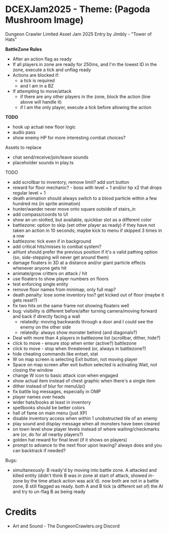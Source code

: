 DCEXJam2025 - Theme: (Pagoda Mushroom Image)
============================

Dungeon Crawler Limited Asset Jam 2025 Entry by Jimbly - "Tower of Hats"

**BattleZone Rules**
* After an action flag as ready
* If all players in zone are ready for 250ms, and I'm the lowest ID in the zone, execute a tick and unflag ready
* Actions are blocked if:
  * a tick is required
  * and I am in a BZ
* If attempting to move/attack
  * if there are any other players in the zone, block the action (line above will handle it)
  * if I am the only player, execute a tick before allowing the action

**TODO**
* hook up actual new floor logic
* audio pass
* show enemy HP for more interesting combat choices?

Assets to replace
* chat send/receive/join/leave sounds
* placeholder sounds in play.ts

TODO
* add scrollbar to inventory, remove limit? add sort button
* reward for floor mechanic? - boss with level + 1 and/or hp x2 that drops regular level + 1
* death animation should always switch to a blood particle within a few hundred ms (in sprite animation)
* hunter/wander never move onto square outside of stairs_in
* add compass/coords to UI
* show an un-slotted, but available, quickbar slot as a different color
* battlezone: option to skip (set other player as ready) if they have not taken an action in 10 seconds; maybe kick to menu if skipped 3 times in a row
* battlezone: tick even if in background
* add critical hits/misses to combat system?
* aiHunt should prefer the previous position if it's a valid pathing option (so, side-stepping will never get around them)
* damage floaters in 3D at a distance and/or giant particle effects whenever anyone gets hit
* animate/grow critters on attack / hit
* use floaters to show player numbers on floors
* test enforcing single entity
* remove floor names from minimap, only full map?
* death penalty: lose some inventory too? get kicked out of floor (maybe it gets reset?)
* fix two hits on the same frame not showing floaters well
* bug: visibility is different before/after turning camera/moving forward and back if directly facing a wall
  * relatedly: moving backwards through a door and I could see the enemy on the other side
  * relatedly: always show monster behind (and diagonals?)
* Deal with more than 4 players in battlezone list (scrollbar, dither, hide?)
* click to move - ensure stop when enter (active?) battlezone
* click to move - stop when threatened (or, always in battlezone?)
* hide cheating commands like entset, stat
* W on map screen is selecting Exit button, not moving player
* Space on map screen after exit button selected is activating Wait, not closing the window
* change W icon to basic attack icon when engaged
* show actual item instead of chest graphic when there's a single item
* dither instead of blur for menuUp()
* fix battle log messages, especially in OMP
* player names over heads
* wider hats/books at least in inventory
* spellbooks should be better colors
* hall of fame on main menu (just XP)
* disable inventory access when within 1 unobstructed tile of an enemy
* play sound and display message when all monsters have been cleared
* on town level show player levels instead of where waiting/checkmarks are (or, do for all nearby players?)
* golden hat reward for final level (if it shows on players)
* prompt to advance to the next floor upon leaving? always does and you can backtrack if needed?

Bugs:
* simultaneously: B ready'd by moving into battle zone. A attacked and killed entity (didn't think B was in zone at start of attack, showed in-zone by the time attack action was ack'd). now both are not in a battle zone, B still flagged as ready.  both A and B tick (a different set of) the AI and try to un-flag B as being ready

Credits
=======

* Art and Sound - The DungeonCrawlers.org Discord
